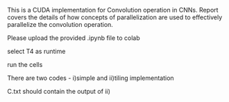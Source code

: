 This is a CUDA implementation for Convolution operation in CNNs. Report covers the details of how concepts of parallelization are used to effectively parallelize the convolution operation.


Please upload the provided .ipynb file to colab

select T4 as runtime

run the cells

There are two codes - i)simple and ii)tiling implementation

C.txt should contain the output of ii)

